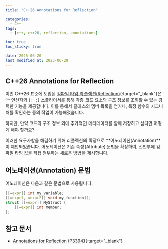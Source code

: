 ```yaml
---
title: "C++26 Annotations for Reflection"

categories:
  - C++
tags:
  - [c++, c++26, reflection, annotations]

toc: true
toc_sticky: true

date: 2025-06-20
last_modified_at: 2025-06-20
---
```


## C++26 Annotations for Reflection

이번 C++26 표준에 도입된 [컴파일 타임 리플렉션(Reflection)](https://gudtldn.github.io/posts/cpp_reflection "새 창에서 관련 포스팅 열기"){:target="_blank"}은 `^^` 연산자와 `[: :]` 스플라이서를 통해 각종 코드 요소의 구조 정보를 조회할 수 있는 강력한 기능을 제공합니다. 이를 통해서 클래스의 멤버 목록을 얻거나, 특정 함수의 시그니처를 확인하는 등의 작업이 가능해졌습니다.

하지만, 만약 코드의 구조 정보 외에 추가적인 메타데이터를 함께 저장하고 싶다면 어떻게 해야 할까요?

이러한 요구사항을 해결하기 위해 리플렉션의 확장으로 **어노테이션(Annotation)**이 제안되었습니다. 어노테이션은 기존 속성(Attribute) 문법을 확장하여, 선언부에 컴파일 타임 값을 직접 첨부하는 새로운 방법을 제시합니다.

## 어노테이션(Annotation) 문법

어노테이션은 다음과 같은 문법으로 사용됩니다:

```cpp
[[=expr]] int my_variable;
[[=expr1, =expr2]] void my_function();
struct [[=expr]] MyStruct {
    [[=expr]] int member;
};
```

## 참고 문서

- [Annotations for Reflection (P3394)](https://www.open-std.org/jtc1/sc22/wg21/docs/papers/2025/p3394r3.html){:target="_blank"}
